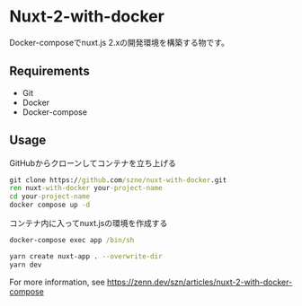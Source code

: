 # Nuxt-2-with-docker

Docker-composeでnuxt.js 2.xの開発環境を構築する物です。

## Requirements

- Git
- Docker
- Docker-compose

## Usage

GitHubからクローンしてコンテナを立ち上げる

```cmd
git clone https://github.com/szne/nuxt-with-docker.git
ren nuxt-with-docker your-project-name
cd your-project-name
docker compose up -d
```

コンテナ内に入ってnuxt.jsの環境を作成する

```cmd
docker-compose exec app /bin/sh
```

```sh
yarn create nuxt-app . --overwrite-dir
yarn dev
```

For more information, see <https://zenn.dev/szn/articles/nuxt-2-with-docker-compose>
